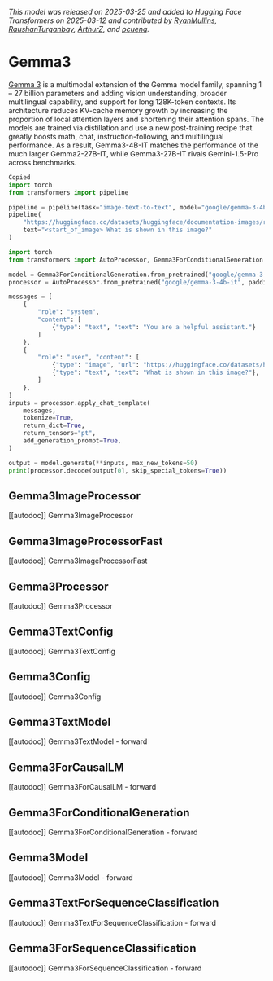 
<!--Copyright 2025 The HuggingFace Team. All rights reserved.

Licensed under the Apache License, Version 2.0 (the "License"); you may not use this file except in compliance with
the License. You may obtain a copy of the License at

http://www.apache.org/licenses/LICENSE-2.0

Unless required by applicable law or agreed to in writing, software distributed under the License is distributed on
an "AS IS" BASIS, WITHOUT WARRANTIES OR CONDITIONS OF ANY KIND, either express or implied. See the License for the
specific language governing permissions and limitations under the License.

⚠️ Note that this file is in Markdown but contain specific syntax for our doc-builder (similar to MDX) that may not be
rendered properly in your Markdown viewer.

-->
*This model was released on 2025-03-25 and added to Hugging Face Transformers on 2025-03-12 and contributed by [RyanMullins](https://huggingface.co/RyanMullins), [RaushanTurganbay](https://huggingface.co/RaushanTurganbay), [ArthurZ](https://huggingface.co/ArthurZ), and [pcuenq](https://huggingface.co/pcuenq).*

# Gemma3

[Gemma 3](https://huggingface.co/papers/2503.19786) is a multimodal extension of the Gemma model family, spanning 1 – 27 billion parameters and adding vision understanding, broader multilingual capability, and support for long 128K-token contexts. Its architecture reduces KV-cache memory growth by increasing the proportion of local attention layers and shortening their attention spans. The models are trained via distillation and use a new post-training recipe that greatly boosts math, chat, instruction-following, and multilingual performance. As a result, Gemma3-4B-IT matches the performance of the much larger Gemma2-27B-IT, while Gemma3-27B-IT rivals Gemini-1.5-Pro across benchmarks.

<hfoptions id="usage">
<hfoption id="Pipeline">

```py
Copied
import torch
from transformers import pipeline

pipeline = pipeline(task="image-text-to-text", model="google/gemma-3-4b-pt", dtype="auto")
pipeline(
    "https://huggingface.co/datasets/huggingface/documentation-images/resolve/main/pipeline-cat-chonk.jpeg",
    text="<start_of_image> What is shown in this image?"
)
```

</hfoption>
<hfoption id="Gemma3ForConditionalGeneration">

```py
import torch
from transformers import AutoProcessor, Gemma3ForConditionalGeneration

model = Gemma3ForConditionalGeneration.from_pretrained("google/gemma-3-4b-it", dtype="auto")
processor = AutoProcessor.from_pretrained("google/gemma-3-4b-it", padding_side="left")

messages = [
    {
        "role": "system",
        "content": [
            {"type": "text", "text": "You are a helpful assistant."}
        ]
    },
    {
        "role": "user", "content": [
            {"type": "image", "url": "https://huggingface.co/datasets/huggingface/documentation-images/resolve/main/pipeline-cat-chonk.jpeg"},
            {"type": "text", "text": "What is shown in this image?"},
        ]
    },
]
inputs = processor.apply_chat_template(
    messages,
    tokenize=True,
    return_dict=True,
    return_tensors="pt",
    add_generation_prompt=True,
)

output = model.generate(**inputs, max_new_tokens=50)
print(processor.decode(output[0], skip_special_tokens=True))
```

</hfoption>
</hfoptions>

## Gemma3ImageProcessor

[[autodoc]] Gemma3ImageProcessor

## Gemma3ImageProcessorFast

[[autodoc]] Gemma3ImageProcessorFast

## Gemma3Processor

[[autodoc]] Gemma3Processor

## Gemma3TextConfig

[[autodoc]] Gemma3TextConfig

## Gemma3Config

[[autodoc]] Gemma3Config

## Gemma3TextModel

[[autodoc]] Gemma3TextModel
    - forward

## Gemma3ForCausalLM

[[autodoc]] Gemma3ForCausalLM
    - forward

## Gemma3ForConditionalGeneration

[[autodoc]] Gemma3ForConditionalGeneration
    - forward

## Gemma3Model

[[autodoc]] Gemma3Model
    - forward

## Gemma3TextForSequenceClassification

[[autodoc]] Gemma3TextForSequenceClassification
    - forward

## Gemma3ForSequenceClassification

[[autodoc]] Gemma3ForSequenceClassification
    - forward
